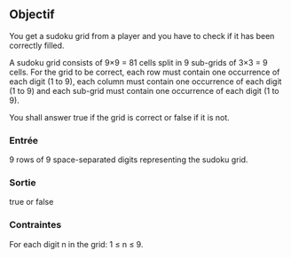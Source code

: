 
## Objectif

You get a sudoku grid from a player and you have to check if it has been correctly filled.

A sudoku grid consists of 9×9 = 81 cells split in 9 sub-grids of 3×3 = 9 cells.
For the grid to be correct, each row must contain one occurrence of each digit (1 to 9), each column must contain one occurrence of each digit (1 to 9) and each sub-grid must contain one occurrence of each digit (1 to 9).

You shall answer true if the grid is correct or false if it is not.


### Entrée

9 rows of 9 space-separated digits representing the sudoku grid.

### Sortie

true or false

### Contraintes

For each digit n in the grid: 1 ≤ n ≤ 9.